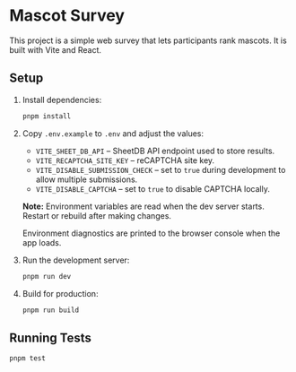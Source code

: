 # Mascot Survey

This project is a simple web survey that lets participants rank mascots. It is built with Vite and React.

## Setup

1. Install dependencies:

   ```sh
   pnpm install
   ```

2. Copy `.env.example` to `.env` and adjust the values:

   - `VITE_SHEET_DB_API` – SheetDB API endpoint used to store results.
   - `VITE_RECAPTCHA_SITE_KEY` – reCAPTCHA site key.
   - `VITE_DISABLE_SUBMISSION_CHECK` – set to `true` during development to allow multiple submissions.
   - `VITE_DISABLE_CAPTCHA` – set to `true` to disable CAPTCHA locally.

   **Note:** Environment variables are read when the dev server starts. Restart or rebuild after making changes.

   Environment diagnostics are printed to the browser console when the app loads.

3. Run the development server:

   ```sh
   pnpm run dev
   ```

4. Build for production:

   ```sh
   pnpm run build
   ```

## Running Tests

```sh
pnpm test
```
